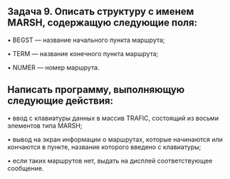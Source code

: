## Задача 9. Описать структуру с именем MARSH, содержащую следующие поля:

•	BEGST — название начального пункта маршрута;

•	TERM — название конечного пункта маршрута;

•	NUMER — номер маршрута.

## Написать программу, выполняющую следующие действия:

•	ввод с клавиатуры данных в массив TRAFIC, состоящий из восьми элементов типа MARSH; 

•	вывод на экран информации о маршрутах, которые начинаются или кончаются в пункте, название которого введено с клавиатуры;

•	если таких маршрутов нет, выдать на дисплей соответствующее сообщение.

